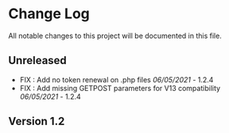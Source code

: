 # Change Log
All notable changes to this project will be documented in this file.

## Unreleased

- FIX : Add no token renewal on .php files *06/05/2021* - 1.2.4
- FIX : Add missing GETPOST parameters for V13 compatibility *06/05/2021* - 1.2.4

## Version 1.2
